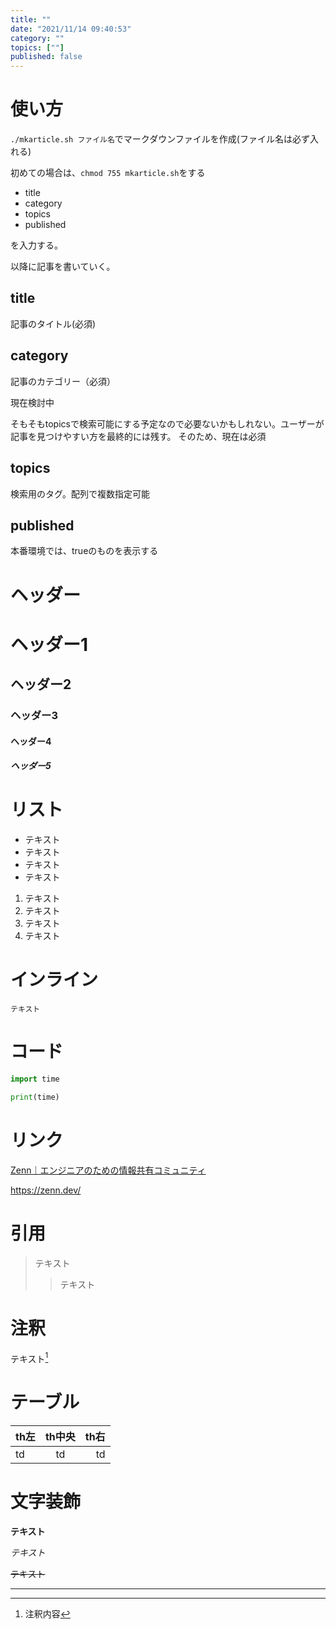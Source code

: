 ```yaml
---
title: ""
date: "2021/11/14 09:40:53"
category: ""
topics: [""]
published: false
---
```


# 使い方

`./mkarticle.sh ファイル名`でマークダウンファイルを作成(ファイル名は必ず入れる)

初めての場合は、`chmod 755 mkarticle.sh`をする

- title
- category
- topics
- published

を入力する。

以降に記事を書いていく。

## title
記事のタイトル(必須)

## category
記事のカテゴリー（必須）

現在検討中

そもそもtopicsで検索可能にする予定なので必要ないかもしれない。ユーザーが記事を見つけやすい方を最終的には残す。
そのため、現在は必須

## topics
検索用のタグ。配列で複数指定可能

## published
本番環境では、trueのものを表示する

# ヘッダー

# ヘッダー1
## ヘッダー2
### ヘッダー3
#### ヘッダー4
##### ヘッダー5

# リスト

- テキスト
- テキスト
- テキスト
- テキスト

1. テキスト
2. テキスト
3. テキスト
4. テキスト

# インライン

`テキスト`

# コード

```py:main.py
import time

print(time)
```

# リンク

[Zenn｜エンジニアのための情報共有コミュニティ](https://zenn.dev/)

https://zenn.dev/

# 引用
> テキスト
>> テキスト

# 注釈

テキスト[^1]

[^1]: 注釈内容

# テーブル

| th左 | th中央 | th右 |
| :-- | :-: | --: |
| td | td | td |

# 文字装飾

**テキスト**

*テキスト*

~~テキスト~~

***
